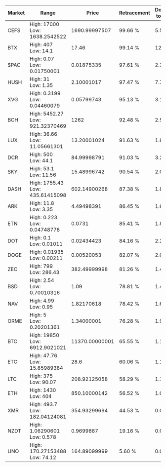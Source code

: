 | Market | Range | Price| Retracement | Doubles to 50% |
| --- | --- | --- | --- | --- |
| CEFS | High: 17000<br />Low: 1638.2542522 | 1690.99997507 | 99.66 % | 5.51 |
| BTX | High: 407<br />Low: 14.1 | 17.46 | 99.14 % | 12.06 |
| $PAC | High: 0.07<br />Low: 0.01750001 | 0.01875335 | 97.61 % | 2.33 |
| HUSH | High: 31<br />Low: 1.35 | 2.10001017 | 97.47 % | 7.70 |
| XVG | High: 0.3199<br />Low: 0.04460079 | 0.05799743 | 95.13 % | 3.14 |
| BCH | High: 5452.27<br />Low: 921.32370469 | 1262 | 92.48 % | 2.53 |
| LUX | High: 36.66<br />Low: 11.05661301 | 13.20001024 | 91.63 % | 1.81 |
| DCR | High: 500<br />Low: 44.1 | 84.99998791 | 91.03 % | 3.20 |
| SKY | High: 53.1<br />Low: 11.56 | 15.48996742 | 90.54 % | 2.09 |
| DASH | High: 1755.43<br />Low: 435.61415098 | 602.14900268 | 87.38 % | 1.82 |
| ARK | High: 11.8<br />Low: 3.35 | 4.49498391 | 86.45 % | 1.69 |
| ETN | High: 0.223<br />Low: 0.04748778 | 0.0731 | 85.41 % | 1.85 |
| DOT | High: 0.1<br />Low: 0.01011 | 0.02434423 | 84.16 % | 2.26 |
| DOGE | High: 0.01935<br />Low: 0.00211 | 0.00520053 | 82.07 % | 2.06 |
| ZEC | High: 799<br />Low: 286.43 | 382.49999998 | 81.26 % | 1.42 |
| BSD | High: 2.54<br />Low: 0.70010316 | 1.09 | 78.81 % | 1.49 |
| NAV | High: 4.99<br />Low: 0.95 | 1.82170618 | 78.42 % | 1.63 |
| ORME | High: 5<br />Low: 0.20201361 | 1.34000001 | 76.28 % | 1.94 |
| BTC | High: 19850<br />Low: 6912.9021021 | 11370.00000001 | 65.55 % | 1.18 |
| ETC | High: 47.76<br />Low: 15.85989384 | 28.6 | 60.06 % | 1.11 |
| LTC | High: 375<br />Low: 90.07 | 208.92125058 | 58.29 % | 1.11 |
| ETH | High: 1430<br />Low: 404 | 850.10000142 | 56.52 % | 1.08 |
| XMR | High: 493.7<br />Low: 182.04124081 | 354.93299694 | 44.53 % | 0.00 |
| NZDT | High: 1.06290601<br />Low: 0.578 | 0.9699887 | 19.16 % | 0.00 |
| UNO | High: 170.27153488<br />Low: 74.12 | 164.89099999 | 5.60 % | 0.00 |
